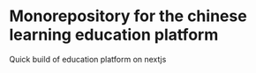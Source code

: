# Monorepository for the chinese learning education platform
Quick build of education platform on nextjs
